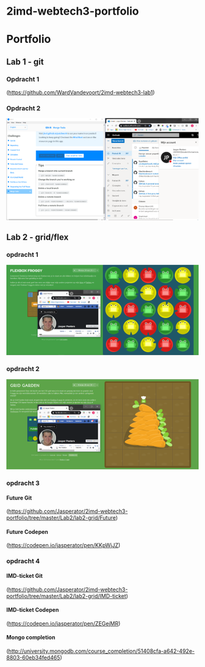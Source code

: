 # 2imd-webtech3-portfolio

# Portfolio
## Lab 1 - git
### Opdracht 1
(https://github.com/WardVandevoort/2imd-webtech3-lab1)
### Opdracht 2
![alt text](https://github.com/Jasperator/2imd-webtech3-portfolio/blob/master/Lab1/Git-it-Done-Bewijs.png "Git-It proof")
## Lab 2 - grid/flex
### opdracht 1
![alt text](https://github.com/Jasperator/2imd-webtech3-portfolio/blob/master/Lab2/bewijs-flexbox-froggy.png "flexbox proof")
### opdracht 2
![alt text](https://github.com/Jasperator/2imd-webtech3-portfolio/blob/master/Lab2/bewijs-grid-garden.png "Grid proof")
### opdracht 3
#### Future Git
(https://github.com/Jasperator/2imd-webtech3-portfolio/tree/master/Lab2/lab2-grid/Future)

#### Future Codepen
(https://codepen.io/jasperator/pen/KKpWjJZ)


### opdracht 4

#### IMD-ticket Git
(https://github.com/Jasperator/2imd-webtech3-portfolio/tree/master/Lab2/lab2-grid/IMD-ticket)
#### IMD-ticket Codepen

(https://codepen.io/jasperator/pen/ZEGejMR)


#### Mongo completion
(http://university.mongodb.com/course_completion/51408cfa-a642-492e-8803-60eb34fed465)




